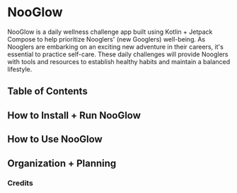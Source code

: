 # NooGlow

NooGlow is a daily wellness challenge app built using Kotlin + Jetpack Compose to help prioritize Nooglers' (new Googlers) well-being. As Nooglers are embarking on an exciting new adventure in their careers, it's essential to practice self-care. These daily challenges will provide Nooglers with tools and resources to establish healthy habits and maintain a balanced lifestyle.

## Table of Contents

## How to Install + Run NooGlow

## How to Use NooGlow

## Organization + Planning

### Credits


